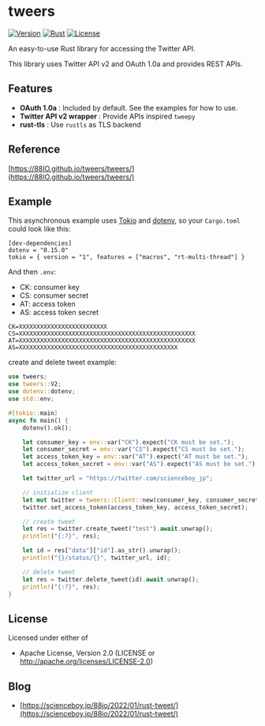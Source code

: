 # tweers

[![Version](https://img.shields.io/badge/version-0.1.0-orange)](https://88IO.github.io/tweers/tweers/)
[![Rust](https://github.com/88IO/tweers/actions/workflows/rust.yml/badge.svg)](https://github.com/88IO/tweers/actions/workflows/rust.yml)
[![License](https://img.shields.io/badge/License-Apache_2.0-blue.svg)](https://opensource.org/licenses/Apache-2.0)

An easy-to-use Rust library for accessing the Twitter API.

This library uses Twitter API v2 and OAuth 1.0a and provides REST APIs.

## Features
- **OAuth 1.0a** : Included by default. See the examples for how to use.
- **Twitter API v2 wrapper** : Provide APIs inspired `tweepy`
- **rust-tls** : Use `rustls` as TLS backend

## Reference
[https://88IO.github.io/tweers/tweers/](https://88IO.github.io/tweers/tweers/)

## Example
This asynchronous example uses [Tokio](https://tokio.rs/) and [dotenv](https://crates.io/crates/dotenv),
so your `Cargo.toml` could look like this:

```
[dev-dependencies]
dotenv = "0.15.0"
tokio = { version = "1", features = ["macros", "rt-multi-thread"] }
```

And then `.env`:

- CK: consumer key
- CS: consumer secret
- AT: access token
- AS: access token secret

```
CK=XXXXXXXXXXXXXXXXXXXXXXXXX
CS=XXXXXXXXXXXXXXXXXXXXXXXXXXXXXXXXXXXXXXXXXXXXXXXXXX
AT=XXXXXXXXXXXXXXXXXXXXXXXXXXXXXXXXXXXXXXXXXXXXXXXXXX
AS=XXXXXXXXXXXXXXXXXXXXXXXXXXXXXXXXXXXXXXXXXXXXX
```

create and delete tweet example:

```rust
use tweers;
use tweers::V2;
use dotenv::dotenv;
use std::env;

#[tokio::main]
async fn main() {
    dotenv().ok();

    let consumer_key = env::var("CK").expect("CK must be set.");
    let consumer_secret = env::var("CS").expect("CS must be set.");
    let access_token_key = env::var("AT").expect("AT must be set.");
    let access_token_secret = env::var("AS").expect("AS must be set.");

    let twitter_url = "https://twitter.com/scienceboy_jp";

    // initialize client
    let mut twitter = tweers::Client::new(consumer_key, consumer_secret);
    twitter.set_access_token(access_token_key, access_token_secret);

    // create tweet
    let res = twitter.create_tweet("test").await.unwrap();
    println!("{:?}", res);

    let id = res["data"]["id"].as_str().unwrap();
    println!("{}/status/{}", twitter_url, id);

    // delete tweet
    let res = twitter.delete_tweet(id).await.unwrap();
    println!("{:?}", res);
}
```

## License
Licensed under either of

- Apache License, Version 2.0 (LICENSE or http://apache.org/licenses/LICENSE-2.0)

## Blog
- [https://scienceboy.jp/88io/2022/01/rust-tweet/](https://scienceboy.jp/88io/2022/01/rust-tweet/)
